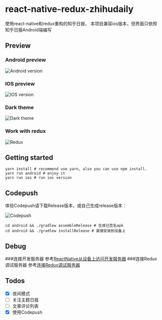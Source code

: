 # react-native-redux-zhihudaily
使用react-native和redux重构的知乎日报，
本项目兼容ios版本，但界面只依照知乎日报Android端编写

## Preview
### Android preview
![Android version](https://raw.github.com/ZevenFang/react-native-redux-zhihudaily/master/screenshot/android.gif)
### IOS preview
![IOS version](https://raw.github.com/ZevenFang/react-native-redux-zhihudaily/master/screenshot/ios.gif)
### Dark theme
![Dark theme](https://raw.github.com/ZevenFang/react-native-redux-zhihudaily/master/screenshot/darkTheme.gif)
### Work with redux
![Redux](https://raw.github.com/ZevenFang/react-native-redux-zhihudaily/master/screenshot/redux.png)

## Getting started
```shell
yarn install # recommend use yarn, also you can use npm install.
yarn run android # enjoy it
yarn run ios # run ios version
```

## Codepush
体验Codepush请下载Release版本，或自己生成release版本：

![Codepush](https://raw.github.com/ZevenFang/react-native-redux-zhihudaily/master/screenshot/zhihurn.png)
```shell
cd android && ./gradlew assembleRelease # 生成已签名apk
cd android && ./gradlew installRelease # 直接安装到设备上
```

## Debug
###连接开发服务器
参考[ReactNative从设备上访问开发服务器](http://zevenfang.github.io/2016/06/22/ReactNative从设备上访问开发服务器/)
###连接Redux调试服务器
参考[连接Redux调试服务器](http://zevenfang.github.io/2016/08/21/连接Redux调试服务器/)

## Todos
- [x] 夜间模式
- [ ] 关注主题日报
- [ ] 文章评论列表
- [X] 使用Codepush
